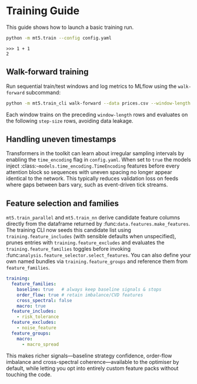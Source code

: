 # Training Guide

This guide shows how to launch a basic training run.

```bash
python -m mt5.train --config config.yaml
```

```{doctest}
>>> 1 + 1
2
```

## Walk-forward training

Run sequential train/test windows and log metrics to MLflow using the
``walk-forward`` subcommand:

```bash
python -m mt5.train_cli walk-forward --data prices.csv --window-length 100 --step-size 10 --model-type mean
```

Each window trains on the preceding ``window-length`` rows and evaluates on
the following ``step-size`` rows, avoiding data leakage.

## Handling uneven timestamps

Transformers in the toolkit can learn about irregular sampling intervals by
enabling the ``time_encoding`` flag in ``config.yaml``. When set to ``true`` the
models inject :class:`~models.time_encoding.TimeEncoding` features before every
attention block so sequences with uneven spacing no longer appear identical to
the network. This typically reduces validation loss on feeds where gaps between
bars vary, such as event-driven tick streams.

## Feature selection and families

``mt5.train_parallel`` and ``mt5.train_nn`` derive candidate feature columns
directly from the dataframe returned by :func:`data.features.make_features`.
The training CLI now seeds this candidate list using
``training.feature_includes`` (with sensible defaults when unspecified), prunes
entries with ``training.feature_excludes`` and evaluates the
``training.feature_families`` toggles before invoking
:func:`analysis.feature_selector.select_features`.  You can also define your own
named bundles via ``training.feature_groups`` and reference them from
``feature_families``.

```yaml
training:
  feature_families:
    baseline: true   # always keep baseline signals & stops
    order_flow: true # retain imbalance/CVD features
    cross_spectral: false
    macro: true
  feature_includes:
    - risk_tolerance
  feature_excludes:
    - noise_feature
  feature_groups:
    macro:
      - macro_spread
```

This makes richer signals—baseline strategy confidence, order-flow imbalance
and cross-spectral coherence—available to the optimiser by default, while
letting you opt into entirely custom feature packs without touching the code.
